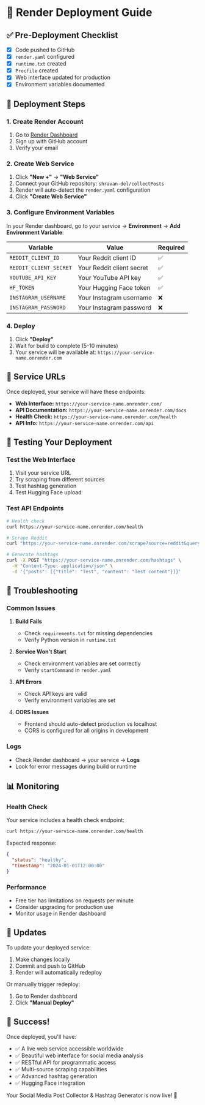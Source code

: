# 🚀 Render Deployment Guide

## ✅ Pre-Deployment Checklist

- [x] Code pushed to GitHub
- [x] `render.yaml` configured
- [x] `runtime.txt` created
- [x] `Procfile` created
- [x] Web interface updated for production
- [x] Environment variables documented

## 🎯 Deployment Steps

### 1. Create Render Account
1. Go to [Render Dashboard](https://dashboard.render.com/)
2. Sign up with GitHub account
3. Verify your email

### 2. Create Web Service
1. Click **"New +"** → **"Web Service"**
2. Connect your GitHub repository: `shravan-del/collectPosts`
3. Render will auto-detect the `render.yaml` configuration
4. Click **"Create Web Service"**

### 3. Configure Environment Variables
In your Render dashboard, go to your service → **Environment** → **Add Environment Variable**:

| Variable | Value | Required |
|----------|-------|----------|
| `REDDIT_CLIENT_ID` | Your Reddit client ID | ✅ |
| `REDDIT_CLIENT_SECRET` | Your Reddit client secret | ✅ |
| `YOUTUBE_API_KEY` | Your YouTube API key | ✅ |
| `HF_TOKEN` | Your Hugging Face token | ✅ |
| `INSTAGRAM_USERNAME` | Your Instagram username | ❌ |
| `INSTAGRAM_PASSWORD` | Your Instagram password | ❌ |

### 4. Deploy
1. Click **"Deploy"**
2. Wait for build to complete (5-10 minutes)
3. Your service will be available at: `https://your-service-name.onrender.com`

## 🔗 Service URLs

Once deployed, your service will have these endpoints:

- **Web Interface:** `https://your-service-name.onrender.com/`
- **API Documentation:** `https://your-service-name.onrender.com/docs`
- **Health Check:** `https://your-service-name.onrender.com/health`
- **API Info:** `https://your-service-name.onrender.com/api`

## 🧪 Testing Your Deployment

### Test the Web Interface
1. Visit your service URL
2. Try scraping from different sources
3. Test hashtag generation
4. Test Hugging Face upload

### Test API Endpoints
```bash
# Health check
curl https://your-service-name.onrender.com/health

# Scrape Reddit
curl "https://your-service-name.onrender.com/scrape?source=reddit&query=python&days=7&limit=5"

# Generate hashtags
curl -X POST "https://your-service-name.onrender.com/hashtags" \
  -H "Content-Type: application/json" \
  -d '{"posts": [{"title": "Test", "content": "Test content"}]}'
```

## 🔧 Troubleshooting

### Common Issues

1. **Build Fails**
   - Check `requirements.txt` for missing dependencies
   - Verify Python version in `runtime.txt`

2. **Service Won't Start**
   - Check environment variables are set correctly
   - Verify `startCommand` in `render.yaml`

3. **API Errors**
   - Check API keys are valid
   - Verify environment variables are set

4. **CORS Issues**
   - Frontend should auto-detect production vs localhost
   - CORS is configured for all origins in development

### Logs
- Check Render dashboard → your service → **Logs**
- Look for error messages during build or runtime

## 📊 Monitoring

### Health Check
Your service includes a health check endpoint:
```bash
curl https://your-service-name.onrender.com/health
```

Expected response:
```json
{
  "status": "healthy",
  "timestamp": "2024-01-01T12:00:00"
}
```

### Performance
- Free tier has limitations on requests per minute
- Consider upgrading for production use
- Monitor usage in Render dashboard

## 🔄 Updates

To update your deployed service:
1. Make changes locally
2. Commit and push to GitHub
3. Render will automatically redeploy

Or manually trigger redeploy:
1. Go to Render dashboard
2. Click **"Manual Deploy"**

## 🎉 Success!

Once deployed, you'll have:
- ✅ A live web service accessible worldwide
- ✅ Beautiful web interface for social media analysis
- ✅ RESTful API for programmatic access
- ✅ Multi-source scraping capabilities
- ✅ Advanced hashtag generation
- ✅ Hugging Face integration

Your Social Media Post Collector & Hashtag Generator is now live! 🚀
